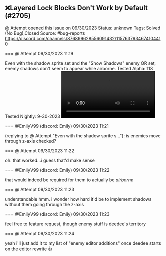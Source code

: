 ## ❌Layered Lock Blocks Don't Work by Default (#2705)
@ Attempt opened this issue on 09/30/2023
Status: unknown
Tags: Solved (No Bug),Closed
Source: #bug-reports https://discord.com/channels/876899628556091432/1157637934674104410


=== @ Attempt 09/30/2023 11:19

Even with the shadow sprite set and the "Show Shadows" enemy QR set, enemy shadows don't seem to appear while airborne.
Tested Alpha: 118
Tested Nightly: 9-30-2023
![image](https://cdn.discordapp.com/attachments/1157637934674104410/1157637934862843934/2023-09-30_04-17-45.mp4?ex=65ec45d7&is=65d9d0d7&hm=1a87dff92fb1e8495ad001bbb39392262dcf80ec2f7a078c4c88b393de8c45ec&)

=== @EmilyV99 (discord: Emily) 09/30/2023 11:21

(replying to @ Attempt "Even with the shadow sprite s…"): is enemies move through z-axis checked?

=== @ Attempt 09/30/2023 11:22

oh. that worked...i guess that'd make sense

=== @EmilyV99 (discord: Emily) 09/30/2023 11:22

that would indeed be required for them to actually be *airborne*

=== @ Attempt 09/30/2023 11:23

understandable
hmm. i wonder how hard it'd be to implement shadows without them going through the z-axis

=== @EmilyV99 (discord: Emily) 09/30/2023 11:23

feel free to feature request, though enemy stuff is deedee's territory

=== @ Attempt 09/30/2023 11:24

yeah i'll just add it to my list of "enemy editor additions" once deedee starts on the editor rewrite
👍
